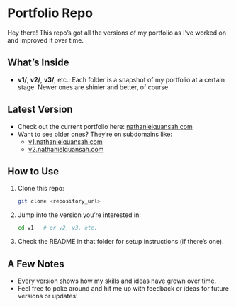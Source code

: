 # Portfolio Repo

Hey there! This repo’s got all the versions of my portfolio as I’ve worked on and improved it over time.

## What’s Inside

- **v1/**, **v2/**, **v3/**, etc.: Each folder is a snapshot of my portfolio at a certain stage. Newer ones are shinier and better, of course.

## Latest Version

- Check out the current portfolio here: [nathanielquansah.com](https://nathanielquansah.com)
- Want to see older ones? They’re on subdomains like:
  - [v1.nathanielquansah.com](https://v1.nathanielquansah.com)
  - [v2.nathanielquansah.com](https://v2.nathanielquansah.com)

## How to Use

1. Clone this repo:
   ```bash
   git clone <repository_url>
   ```

2. Jump into the version you’re interested in:
   ```bash
   cd v1   # or v2, v3, etc.
   ```

3. Check the README in that folder for setup instructions (if there’s one).

## A Few Notes
- Every version shows how my skills and ideas have grown over time.
- Feel free to poke around and hit me up with feedback or ideas for future versions or updates!
